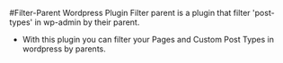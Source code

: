 #Filter-Parent Wordpress Plugin
Filter parent is a plugin that filter 'post-types' in wp-admin by their parent.

* With this plugin you can filter your Pages and Custom Post Types in wordpress by parents.
